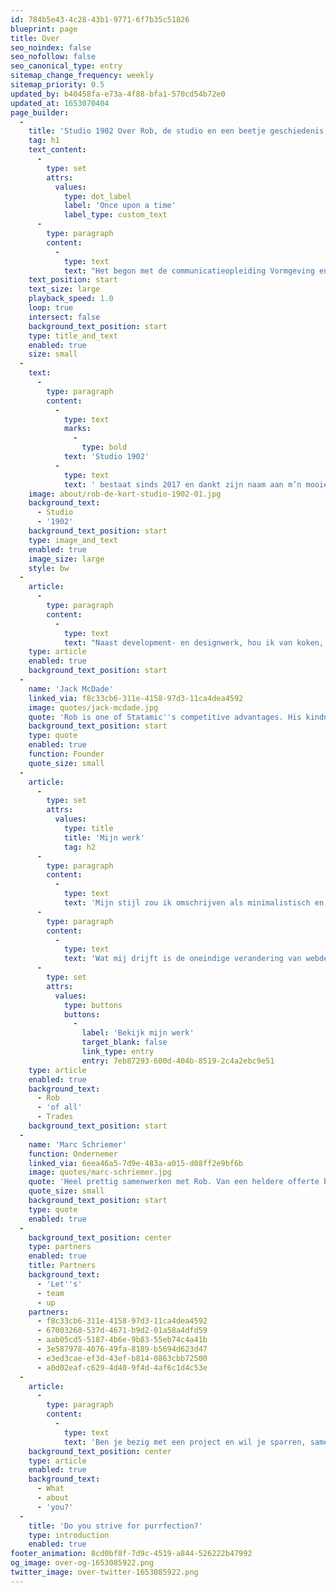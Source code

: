 ```yaml
---
id: 784b5e43-4c28-43b1-9771-6f7b35c51826
blueprint: page
title: Over
seo_noindex: false
seo_nofollow: false
seo_canonical_type: entry
sitemap_change_frequency: weekly
sitemap_priority: 0.5
updated_by: b40458fa-e73a-4f88-bfa1-570cd54b72e0
updated_at: 1653070404
page_builder:
  -
    title: 'Studio 1902 Over Rob, de studio en een beetje geschiedenis'
    tag: h1
    text_content:
      -
        type: set
        attrs:
          values:
            type: dot_label
            label: 'Once upon a time'
            label_type: custom_text
      -
        type: paragraph
        content:
          -
            type: text
            text: "Het begon met de communicatieopleiding Vormgeving en Multimedia en stond daarna jarenlang zelf voor de klas op de opleiding Kunst en Multimedia van het Noorderpoortcollege in Groningen. Daarnaast begon ik vroeg met grafisch ontwerp en was tien jaar mede-eigenaar van een webbureau.\_"
    text_position: start
    text_size: large
    playback_speed: 1.0
    loop: true
    intersect: false
    background_text_position: start
    type: title_and_text
    enabled: true
    size: small
  -
    text:
      -
        type: paragraph
        content:
          -
            type: text
            marks:
              -
                type: bold
            text: 'Studio 1902'
          -
            type: text
            text: ' bestaat sinds 2017 en dankt zijn naam aan m’n mooie huis in Baflo, waar Anno 1902 op de gevel prijkt. Ik werk thuis, wat betekent dat je dikwijls een kat, kind of mijn vrouw door het beeld ziet lopen als we videovergaderen. Juist de afwisseling met het zelfstandig en samen werken aan mooie projecten, maakt dat ik hou van wat ik doe.'
    image: about/rob-de-kort-studio-1902-01.jpg
    background_text:
      - Studio
      - '1902'
    background_text_position: start
    type: image_and_text
    enabled: true
    image_size: large
    style: bw
  -
    article:
      -
        type: paragraph
        content:
          -
            type: text
            text: "Naast development- en designwerk, hou ik van koken, muziek, theater en gamen. Verder heb ik een voorliefde voor alles wat een stekker heeft. Verder ben ik\_sowieso een kattenmens, vader van twee en blij met de mogelijkheid een vuurtje te stoken in mijn tuin, maar ook te kunnen besluiten een verre reis te maken."
    type: article
    enabled: true
    background_text_position: start
  -
    name: 'Jack McDade'
    linked_via: f8c33cb6-311e-4158-97d3-11ca4dea4592
    image: quotes/jack-mcdade.jpg
    quote: 'Rob is one of Statamic''s competitive advantages. His kindness, code, and critical thinking makes the community a better place.'
    background_text_position: start
    type: quote
    enabled: true
    function: Founder
    quote_size: small
  -
    article:
      -
        type: set
        attrs:
          values:
            type: title
            title: 'Mijn werk'
            tag: h2
      -
        type: paragraph
        content:
          -
            type: text
            text: 'Mijn stijl zou ik omschrijven als minimalistisch en modern. Mijn websites sluiten altijd aan bij de boodschap van de klant, met oog voor mooi ontwerp. En waar ik voor sta is gebruiksvriendelijkheid: het bijhouden en vullen van een website zou niet moeilijker moeten zijn dan het schrijven van een Word-document. Ook vind ik privacy en toegankelijkheid een belangrijk onderdeel van m’n werk.'
      -
        type: paragraph
        content:
          -
            type: text
            text: 'Wat mij drijft is de oneindige verandering van webdevelopment. Ik leer zonder te overdrijven iedere dag bij, blijf verbeteren en bijschaven. Mijn werkwijze typeer ik als persoonlijk, eerlijk en liefdevol. Dit zoek ik dan ook in de mensen met wie ik samenwerk. Pas dan kom je tot echt goede resultaten.'
      -
        type: set
        attrs:
          values:
            type: buttons
            buttons:
              -
                label: 'Bekijk mijn werk'
                target_blank: false
                link_type: entry
                entry: 7eb87293-600d-404b-8519-2c4a2ebc9e51
    type: article
    enabled: true
    background_text:
      - Rob
      - 'of all'
      - Trades
    background_text_position: start
  -
    name: 'Marc Schriemer'
    function: Ondernemer
    linked_via: 6eea46a5-7d9e-483a-a015-d08ff2e9bf6b
    image: quotes/marc-schriemer.jpg
    quote: 'Heel prettig samenwerken met Rob. Van een heldere offerte binnen de deadline naar een strakke website. Hij werkt snel, is kundig en komt proactief met verbeteringen. Heel tevreden!'
    quote_size: small
    background_text_position: start
    type: quote
    enabled: true
  -
    background_text_position: center
    type: partners
    enabled: true
    title: Partners
    background_text:
      - 'Let''s'
      - team
      - up
    partners:
      - f8c33cb6-311e-4158-97d3-11ca4dea4592
      - 67003260-537d-4671-b9d2-01a58a4dfd59
      - aab05cd5-5187-4b6e-9b83-55eb74c4a41b
      - 3e587978-4076-49fa-8189-b5694d623d47
      - e3ed3cae-ef3d-43ef-b814-0863cbb72500
      - a0d02eaf-c629-4d40-9f4d-4af6c1d4c53e
  -
    article:
      -
        type: paragraph
        content:
          -
            type: text
            text: 'Ben je bezig met een project en wil je sparren, samenwerken of onderdelen uitbesteden? Ik werk heel graag met je samen.'
    background_text_position: center
    type: article
    enabled: true
    background_text:
      - What
      - about
      - 'you?'
  -
    title: 'Do you strive for purrfection?'
    type: introduction
    enabled: true
footer_animation: 8cd0bf8f-7d9c-4519-a844-526222b47992
og_image: over-og-1653085922.png
twitter_image: over-twitter-1653085922.png
---
```

